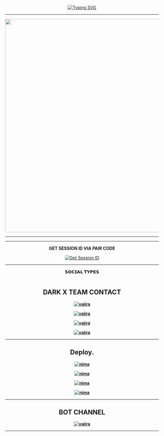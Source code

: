 <div align="center">
     
 [![Typing SVG](https://readme-typing-svg.herokuapp.com?font=Rockstar-ExtraBold&color=F01&lines=SHANUWA+MD+V3+ＷＨＡＴＳＡＰＰ+ＢＯＴ+CREATE+BY+SHANUWA+ID)](https://git.io/typing-svg)



<div align="center">
</p

<hr>

<hr>

<p align="center">
<a href="https://github.com/DARK-X-BOT/SHANUWA-MD-V3">
    <img src="https://i.ibb.co/pKM8yPL/ef3631e1267b96f1.jpg"  width="700px">
</a>
<hr>

<hr>
<b>GET SESSION ID VIA PAIR CODE</b>

<a href='https://pair-web-public.koyeb.app/' target="_blank"><img alt='Get Session ID' src='https://img.shields.io/badge/Click here to get your session id-blue?style=for-the-badge&logo=opencv&logoColor=white'/></a>

<hr>
<b><summary>𝗦𝗢𝗖𝗜𝗔𝗟 𝗧𝗬𝗣𝗘𝗦</summary><br>

## DARK X TEAM CONTACT 

[![vajira](https://telegra.ph/file/99460844d012cad1b7ee4.jpg)](https://api.whatsapp.com/send?phone=+94774609569&text=Hᴇʏ_𝐒ʜᴀɴᴜᴡᴀ_𝐇ᴇʟᴘ)


[![vajira](https://telegra.ph/file/99460844d012cad1b7ee4.jpg)](https://api.whatsapp.com/send?phone=+94727163302&text=Hᴇʏ_𝐃ᴀʀᴋ_𝗫_𝐇ᴇʟᴘ)


[![vajira](https://telegra.ph/file/99460844d012cad1b7ee4.jpg)](https://api.whatsapp.com/send?phone=+94773883257&text=Hᴇʏ_𝐘ᴏᴠɪ_𝐇ᴇʟᴘ)


[![vajira](https://telegra.ph/file/99460844d012cad1b7ee4.jpg)](https://api.whatsapp.com/send?phone=+94769483739&text=Hᴇʏ_𝐊ᴇꜱʜɪ_𝐇ᴇʟᴘ)
<hr>
</details>


## Deploy.
 [![nima](https://img.shields.io/badge/shanuwa_md_deploy_on_heroku-430098?style=for-the-badge&logo=heroku&logoColor=white&buttcode=1n2i3m4a)](https://dashboard.heroku.com/new?template=https://github.com/ASITHA-MD/ASITHA-MD)
  
[![nima](https://img.shields.io/badge/shanuwa_md_deploy_on_railway-0B0D0E?style=for-the-badge&logo=railway&logoColor=white&buttcode=1n2i3m4a)](https://railway.app?referralCode=queen-elisa)
   
[![nima](https://img.shields.io/badge/shanuwa_md_deploy_on_replit-F26207?style=for-the-badge&logo=replit&logoColor=white&buttcode=1n2i3m4a)](https://replit.com/)
   
[![nima](https://img.shields.io/badge/shanuwa_md_deploy_on_render-000000?style=for-the-badge&logo=render&logoColor=white&buttcode=1n2i3m4a)](https://docs.render.com/free)

<hr>

## BOT CHANNEL 

[![vajira](https://telegra.ph/file/99460844d012cad1b7ee4.jpg)](https://whatsapp.com/channel/0029ValzLhUBqbrFa8tMPg3U)
<hr>
</details>
